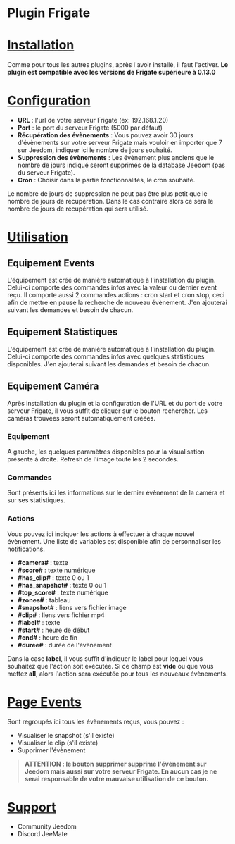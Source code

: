 # Plugin Frigate

# <u>Installation</u>
Comme pour tous les autres plugins, après l'avoir installé, il faut l'activer.
**Le plugin est compatible avec les versions de Frigate supérieure à 0.13.0**

# <u>Configuration</u>
- **URL** : l'url de votre serveur Frigate (ex: 192.168.1.20)
- **Port** : le port du serveur Frigate (5000 par défaut)
- **Récupération des évènements** : Vous pouvez avoir 30 jours d'évènements sur votre serveur Frigate mais vouloir en importer que 7 sur Jeedom, indiquer ici le nombre de jours souhaité.
- **Suppression des évènements** : Les évènement plus anciens que le nombre de jours indiqué seront supprimés de la database Jeedom (pas du serveur Frigate).
- **Cron** : Choisir dans la partie fonctionnalités, le cron souhaité.

Le nombre de jours de suppression ne peut pas être plus petit que le nombre de jours de récupération. Dans le cas contraire alors ce sera le nombre de jours de récupération qui sera utilisé.

# <u>Utilisation</u>
## Equipement Events
L'équipement est créé de manière automatique à l'installation du plugin.
Celui-ci comporte des commandes infos avec la valeur du dernier event reçu.
Il comporte aussi 2 commandes actions : cron start et cron stop, ceci afin de mettre en pause la recherche de nouveau évènement.
J'en ajouterai suivant les demandes et besoin de chacun.


## Equipement Statistiques
L'équipement est créé de manière automatique à l'installation du plugin.
Celui-ci comporte des commandes infos avec quelques statistiques disponibles.
J'en ajouterai suivant les demandes et besoin de chacun.

## Equipement Caméra
Après installation du plugin et la configuration de l'URL et du port de votre serveur Frigate, il vous suffit de cliquer sur le bouton rechercher. Les caméras trouvées seront automatiquement créées.
### Equipement
A gauche, les quelques paramètres disponibles pour la visualisation présente à droite. Refresh de l'image toute les 2 secondes.
### Commandes
Sont présents ici les informations sur le dernier évènement de la caméra et sur ses statistiques.
### Actions
Vous pouvez ici indiquer les actions à effectuer à chaque nouvel évènement.
Une liste de variables est disponible afin de personnaliser les notifications.
- **#camera#** : texte
- **#score#** : texte numérique
- **#has_clip#** : texte 0 ou 1
- **#has_snapshot#** : texte 0 ou 1
- **#top_score#** : texte numérique
- **#zones#** : tableau
- **#snapshot#** : liens vers fichier image
- **#clip#** : liens vers fichier mp4
- **#label#** : texte
- **#start#** : heure de début
- **#end#** : heure de fin
- **#duree#** : durée de l'évènement

Dans la case **label**, il vous suffit d'indiquer le label pour lequel vous souhaitez que l'action soit exécutée.
Si ce champ est **vide** ou que vous mettez **all**, alors l'action sera exécutée pour tous les nouveaux évènements.

# <u>Page Events</u>
Sont regroupés ici tous les évènements reçus, vous pouvez :
- Visualiser le snapshot (s'il existe)
- Visualiser le clip (s'il existe)
- Supprimer l'évènement

> **ATTENTION : le bouton supprimer supprime l'évènement sur Jeedom mais aussi sur votre serveur Frigate. En aucun cas je ne serai responsable de votre mauvaise utilisation de ce bouton.**

# <u>Support</u>
- Community Jeedom
- Discord JeeMate
